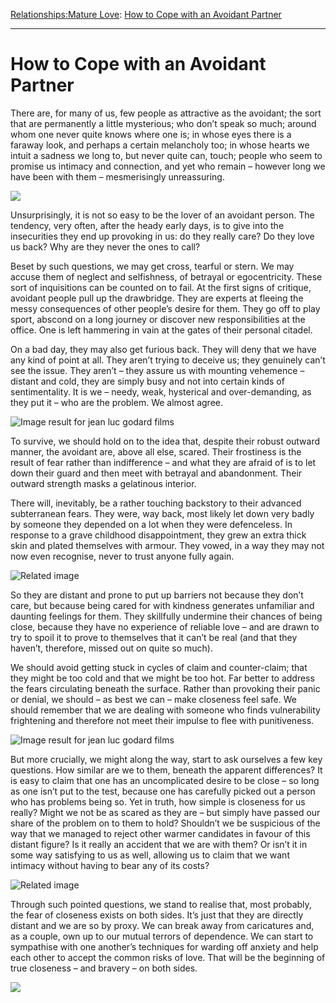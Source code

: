 [Relationships:](https://www.theschooloflife.com/thebookoflife/category/relationships/)[Mature Love](https://www.theschooloflife.com/thebookoflife/category/relationships/mature-love/): [How to Cope with an Avoidant Partner](https://www.theschooloflife.com/thebookoflife/how-to-cope-with-an-avoidant-partner/)

* * *

# How to Cope with an Avoidant Partner

There are, for many of us, few people as attractive as the avoidant; the sort that are permanently a little mysterious; who don’t speak so much; around whom one never quite knows where one is; in whose eyes there is a faraway look, and perhaps a certain melancholy too; in whose hearts we intuit a sadness we long to, but never quite can, touch; people who seem to promise us intimacy and connection, and yet who remain – however long we have been with them – mesmerisingly unreassuring.

![](https://www.theschooloflife.com/thebookoflife/wp-content/uploads/2018/04/breathless4.jpg)

Unsurprisingly, it is not so easy to be the lover of an avoidant person. The tendency, very often, after the heady early days, is to give into the insecurities they end up provoking in us: do they really care? Do they love us back? Why are they never the ones to call?

Beset by such questions, we may get cross, tearful or stern. We may accuse them of neglect and selfishness, of betrayal or egocentricity. These sort of inquisitions can be counted on to fail. At the first signs of critique, avoidant people pull up the drawbridge. They are experts at fleeing the messy consequences of other people’s desire for them. They go off to play sport, abscond on a long journey or discover new responsibilities at the office. One is left hammering in vain at the gates of their personal citadel.

On a bad day, they may also get furious back. They will deny that we have any kind of point at all. They aren’t trying to deceive us; they genuinely can’t see the issue. They aren’t – they assure us with mounting vehemence – distant and cold, they are simply busy and not into certain kinds of sentimentality. It is we – needy, weak, hysterical and over-demanding, as they put it – who are the problem. We almost agree.

![Image result for jean luc godard films](http://www.thecine-files.com/wp-content/uploads/2012/05/masculinfeminin2.jpg)

To survive, we should hold on to the idea that, despite their robust outward manner, the avoidant are, above all else, scared. Their frostiness is the result of fear rather than indifference – and what they are afraid of is to let down their guard and then meet with betrayal and abandonment. Their outward strength masks a gelatinous interior.

There will, inevitably, be a rather touching backstory to their advanced subterranean fears. They were, way back, most likely let down very badly by someone they depended on a lot when they were defenceless. In response to a grave childhood disappointment, they grew an extra thick skin and plated themselves with armour. They vowed, in a way they may not now even recognise, never to trust anyone fully again.

![Related image](https://i.pinimg.com/originals/39/a2/e8/39a2e8e9ea171c1d2681d56f765bd9da.jpg)

So they are distant and prone to put up barriers not because they don’t care, but because being cared for with kindness generates unfamiliar and daunting feelings for them. They skillfully undermine their chances of being close, because they have no experience of reliable love – and are drawn to try to spoil it to prove to themselves that it can’t be real (and that they haven’t, therefore, missed out on quite so much).

We should avoid getting stuck in cycles of claim and counter-claim; that they might be too cold and that we might be too hot. Far better to address the fears circulating beneath the surface. Rather than provoking their panic or denial, we should – as best we can – make closeness feel safe. We should remember that we are dealing with someone who finds vulnerability frightening and therefore not meet their impulse to flee with punitiveness.

![Image result for jean luc godard films](https://i.pinimg.com/originals/20/64/f0/2064f06ef58dfcadc990f7cab1c325fc.jpg)

But more crucially, we might along the way, start to ask ourselves a few key questions. How similar are we to them, beneath the apparent differences? It is easy to claim that one has an uncomplicated desire to be close – so long as one isn’t put to the test, because one has carefully picked out a person who has problems being so. Yet in truth, how simple is closeness for us really? Might we not be as scared as they are – but simply have passed our share of the problem on to them to hold? Shouldn’t we be suspicious of the way that we managed to reject other warmer candidates in favour of this distant figure? Is it really an accident that we are with them? Or isn’t it in some way satisfying to us as well, allowing us to claim that we want intimacy without having to bear any of its costs?

![Related image](https://www.afcinema.com/IMG/arton11004.jpg)

Through such pointed questions, we stand to realise that, most probably, the fear of closeness exists on both sides. It’s just that they are directly distant and we are so by proxy. We can break away from caricatures and, as a couple, own up to our mutual terrors of dependence. We can start to sympathise with one another’s techniques for warding off anxiety and help each other to accept the common risks of love. That will be the beginning of true closeness – and bravery – on both sides.

[![](https://img.youtube.com/vi/z2zkUSC-Zm4/0.jpg)](https://www.youtube.com/embed/z2zkUSC-Zm4 '')
